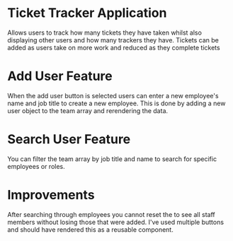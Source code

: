 # Ticket Tracker Application

Allows users to track how many tickets they have taken whilst also displaying other users and how many trackers they have.
Tickets can be added as users take on more work and reduced as they complete tickets

# Add User Feature

When the add user button is selected users can enter a new employee's name and job title to create a new employee.
This is done by adding a new user object to the team array and rerendering the data.

# Search User Feature

You can filter the team array by job title and name to search for specific employees or roles.

# Improvements

After searching through employees you cannot reset the to see all staff members without losing those that
were added.
I've used multiple buttons and should have rendered this as a reusable component.